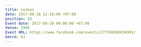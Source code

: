 ```yaml
---
title: Lookas
date: 2017-08-16 12:18:00 +07:00
position: 28
Event date: 2017-08-20 00:00:00 +07:00
Venue: 1900
Event URL: https://www.facebook.com/events/277786506034991/
Genre: DJ
---
```


